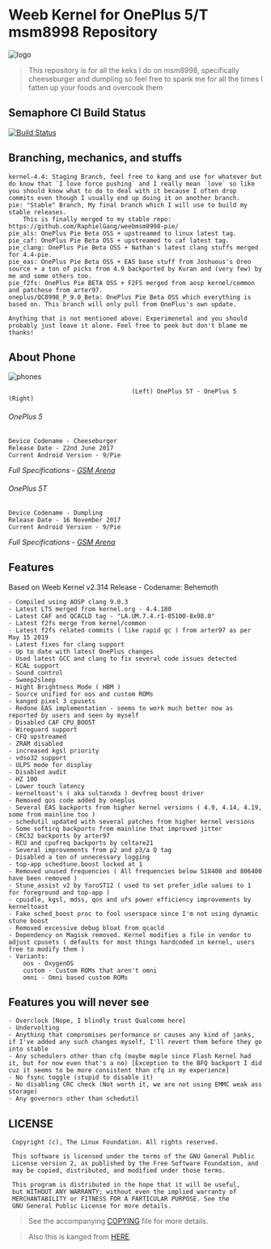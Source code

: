 # Weeb Kernel for OnePlus 5/T msm8998 Repository

![logo](https://img.xda-cdn.com/6suyxKjsTSz7Oba53XGoKRgEagg=/https%3A%2F%2Fi.imgur.com%2Fha29jHc.png)

> This repository is for all the keks I do on msm8998, specifically cheeseburger and dumpling so feel free to spank me for all the times I fatten up your foods and overcook them

## Semaphore CI Build Status
[![Build Status](https://semaphoreci.com/api/v1/whoknowswhoiam/weebmsm8998-pie/branches/9-0/badge.svg)](https://semaphoreci.com/whoknowswhoiam/weebmsm8998-pie)
## Branching, mechanics, and stuffs
```
kernel-4.4: Staging Branch, feel free to kang and use for whatever but do know that `I love force pushing` and I really mean `love` so like you should know what to do to deal with it because I often drop commits even though I usually end up doing it on another branch.
pie: "Stable" Branch, My final branch which I will use to build my stable releases.
	This is finally merged to my stable repo: https://github.com/RaphielGang/weebmsm8998-pie/
pie_als: OnePlus Pie Beta OSS + upstreamed to linux latest tag.
pie_caf: OnePlus Pie Beta OSS + upstreamed to caf latest tag.
pie_clang: OnePlus Pie Beta OSS + Nathan's latest clang stuffs merged for 4.4-pie.
pie_eas: OnePlus Pie Beta OSS + EAS base stuff from Joshuous's Oreo source + a ton of picks from 4.9 backported by Kuran and (very few) by me and some others too.
pie_f2fs: OnePlus Pie BETA OSS + F2FS merged from aosp kernel/common and patchese from arter97.
oneplus/QC8998_P_9.0_Beta: OnePlus Pie Beta OSS which everything is based on. This branch will only pull from OnePlus's own update.

Anything that is not mentioned above: Experimenetal and you should probably just leave it alone. Feel free to peek but don't blame me thanks!
```
## About Phone
![phones](https://telegra.ph/file/00a5eb3b0b5dd14e4c065.png)

`									(Left) OnePlus 5T - OnePlus 5 (Right)									`	
###### OnePlus 5
```
Device Codename - Cheeseburger
Release Date - 22nd June 2017
Current Android Version - 9/Pie
```
*Full Specifications - [GSM Arena](https://www.gsmarena.com/oneplus_5-8647.php)*

###### OnePlus 5T
```
Device Codename - Dumpling
Release Date - 16 November 2017
Current Android Version - 9/Pie
```
*Full Specifications - [GSM Arena](https://www.gsmarena.com/oneplus_5t-8912.php)*


## Features
Based on Weeb Kernel v2.314 Release - Codename: Behemoth
```
- Compiled using AOSP clang 9.0.3
- Latest LTS merged from kernel.org - 4.4.180
- Latest CAF and QCACLD tag - "LA.UM.7.4.r1-05100-8x98.0"
- Latest f2fs merge from kernel/common
- Latest f2fs related commits ( like rapid gc ) from arter97 as per May 15 2019
- Latest fixes for clang support
- Up to date with latest OnePlus changes
- Used latest GCC and clang to fix several code issues detected
- KCAL support
- Sound control
- Sweep2sleep
- Hight Brightness Mode ( HBM )
- Source unified for oos and custom ROMs
- kanged pixel 3 cpusets
- Redone EAS implementation - seems to work much better now as reported by users and seen by myself
- Disabled CAF CPU_BOOST
- Wireguard support
- CFQ upstreamed
- ZRAM disabled
- increased kgsl priority
- vdso32 support
- ULPS mode for display
- Disabled audit
- HZ 100
- Lower touch latency
- kerneltoast's ( aka sultanxda ) devfreq boost driver
- Removed qos code added by oneplus
- Several EAS backports from higher kernel versions ( 4.9, 4.14, 4.19, some from mainline too )
- schedutil updated with several patches from higher kernel versions
- Some softirq backports from mainline that improved jitter
- CRC32 backports by arter97
- RCU and cpufreq backports by celtare21
- Several improvements from p2 and p3/a Q tag
- Disabled a ton of unnecessary logging
- top-app schedtune.boost locked at 1
- Removed unused frequencies ( All frequencies below 518400 and 806400 have been removed )
- Stune_assist v2 by YaroST12 ( used to set prefer_idle values to 1 for foreground and top-app )
- cpuidle, kgsl, mdss, qos and ufs power efficiency improvements by kerneltoast
- Fake sched_boost proc to fool userspace since I'm not using dynamic stune boost
- Removed excessive debug bloat from qcacld
- Dependency on Magisk removed. Kernel modifies a file in vendor to adjust cpusets ( defaults for most things hardcoded in kernel, users free to modify them )
- Variants:
	oos - OxygenOS
	custom - Custom ROMs that aren't omni
	omni - Omni based custom ROMs
```

## Features you will never see
```
- Overclock [Nope, I blindly trust Qualcomm here]
- Undervolting
- Anything that compromises performance or causes any kind of janks, if I've added any such changes myself, I'll revert them before they go into stable
- Any schedulers other than cfq (maybe maple since Flash Kernel had it, but for now even that's a no) [Exception to the BFQ backport I did cuz it seems to be more consistent than cfq in my experience]
- No fsync toggle (stupid to disable it)
- No disabling CRC check (Not worth it, we are not using EMMC weak ass storage)
- Any governors other than schedutil
```

## LICENSE
```
 Copyright (c), The Linux Foundation. All rights reserved.
 
 This software is licensed under the terms of the GNU General Public
 License version 2, as published by the Free Software Foundation, and
 may be copied, distributed, and modified under those terms.
 
 This program is distributed in the hope that it will be useful,
 but WITHOUT ANY WARRANTY; without even the implied warranty of
 MERCHANTABILITY or FITNESS FOR A PARTICULAR PURPOSE. See the
 GNU General Public License for more details.
```
> See the accompanying [COPYING](https://github.com/whoknowswhoiam/weebmsm8998-pie/blob/9.0/COPYING) file for more details.

> Also this is kanged from [HERE](https://github.com/RaphielGang/bash_kernel_sdm845/tree/README).